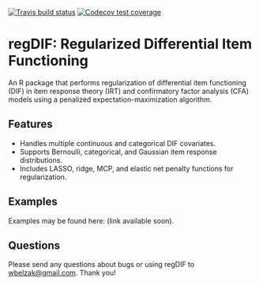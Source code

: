 <!-- badges: start -->
[![Travis build status](https://travis-ci.org/wbelzak/regDIF.svg?branch=master)](https://travis-ci.org/wbelzak/regDIF)
[![Codecov test coverage](https://codecov.io/gh/wbelzak/regDIF/branch/master/graph/badge.svg)](https://codecov.io/gh/wbelzak/regDIF?branch=master)
<!-- badges: end -->

# regDIF: Regularized Differential Item Functioning

An R package that performs regularization of differential item functioning (DIF) in item response theory (IRT) and confirmatory factor analysis (CFA) models using a penalized expectation-maximization algorithm.
 
## Features

* Handles multiple continuous and categorical DIF covariates. 
* Supports Bernoulli, categorical, and Gaussian item response distributions. 
* Includes LASSO, ridge, MCP, and elastic net penalty functions for regularization.

## Examples

Examples may be found here: (link available soon).

## Questions

Please send any questions about bugs or using regDIF to <wbelzak@gmail.com>. Thank you!
